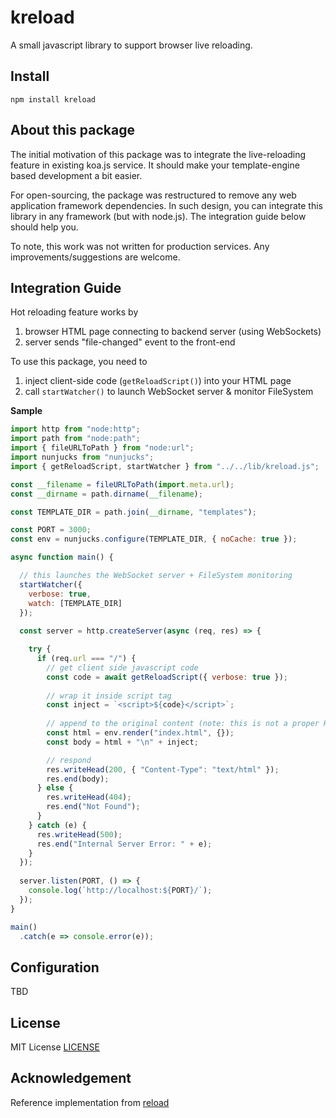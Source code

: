 # kreload

A small javascript library to support browser live reloading. 

## Install

```
npm install kreload
```

## About this package

The initial motivation of this package was to integrate the live-reloading feature in existing koa.js service. It should make your template-engine based development a bit easier. 

For open-sourcing, the package was restructured to remove any web application framework dependencies. In such design, you can integrate this library in any framework (but with node.js). The integration guide below should help you.

To note, this work was not written for production services. Any improvements/suggestions are welcome.

## Integration Guide

Hot reloading feature works by

1. browser HTML page connecting to backend server (using WebSockets)
2. server sends "file-changed" event to the front-end

To use this package, you need to

1. inject client-side  code (`getReloadScript()`) into your HTML page
2. call `startWatcher()` to launch WebSocket server & monitor FileSystem

**Sample**

```js
import http from "node:http";
import path from "node:path";
import { fileURLToPath } from "node:url";
import nunjucks from "nunjucks";
import { getReloadScript, startWatcher } from "../../lib/kreload.js";

const __filename = fileURLToPath(import.meta.url);
const __dirname = path.dirname(__filename);

const TEMPLATE_DIR = path.join(__dirname, "templates");

const PORT = 3000;
const env = nunjucks.configure(TEMPLATE_DIR, { noCache: true });

async function main() {

  // this launches the WebSocket server + FileSystem monitoring
  startWatcher({
    verbose: true,
    watch: [TEMPLATE_DIR]
  });
  
  const server = http.createServer(async (req, res) => {

    try {
      if (req.url === "/") {
        // get client side javascript code
        const code = await getReloadScript({ verbose: true });
        
        // wrap it inside script tag
        const inject = `<script>${code}</script>`;
  
        // append to the original content (note: this is not a proper HTML)
        const html = env.render("index.html", {});
        const body = html + "\n" + inject;

        // respond
        res.writeHead(200, { "Content-Type": "text/html" });
        res.end(body);
      } else {
        res.writeHead(404);
        res.end("Not Found");
      }
    } catch (e) {
      res.writeHead(500);
      res.end("Internal Server Error: " + e);
    }
  });
  
  server.listen(PORT, () => {
    console.log(`http://localhost:${PORT}/`);
  }); 
}

main()
  .catch(e => console.error(e));
```

## Configuration

TBD

## License

MIT License [LICENSE](./LICENSE)

## Acknowledgement

Reference implementation from [reload](https://github.com/alallier/reload)